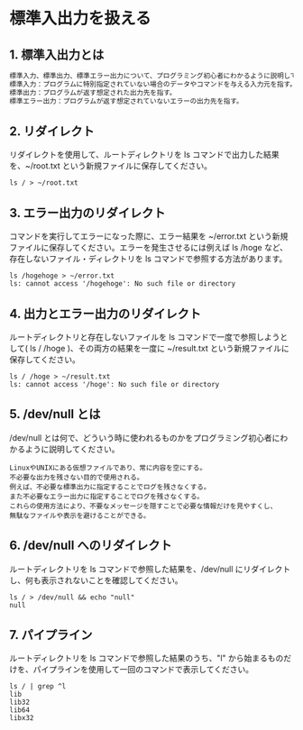 # 標準入出力を扱える

## 1. 標準入出力とは
```bash
標準入力、標準出力、標準エラー出力について、プログラミング初心者にわかるように説明してください。
標準入力：プログラムに特別指定されていない場合のデータやコマンドを与える入力元を指す。一般的にはキーボードである。
標準出力：プログラムが返す想定された出力先を指す。
標準エラー出力：プログラムが返す想定されていないエラーの出力先を指す。
```

## 2. リダイレクト

リダイレクトを使用して、ルートディレクトリを ls コマンドで出力した結果を、~/root.txt という新規ファイルに保存してください。
```
ls / > ~/root.txt
```
## 3. エラー出力のリダイレクト

コマンドを実行してエラーになった際に、エラー結果を ~/error.txt という新規ファイルに保存してください。エラーを発生させるには例えば ls /hoge など、存在しないファイル・ディレクトリを ls コマンドで参照する方法があります。
```
ls /hogehoge > ~/error.txt
ls: cannot access '/hogehoge': No such file or directory
```
## 4. 出力とエラー出力のリダイレクト

ルートディレクトリと存在しないファイルを ls コマンドで一度で参照しようとして( ls / /hoge )、その両方の結果を一度に ~/result.txt という新規ファイルに保存してください。
```
ls / /hoge > ~/result.txt
ls: cannot access '/hoge': No such file or directory
```
## 5. /dev/null とは

/dev/null とは何で、どういう時に使われるものかをプログラミング初心者にわかるように説明してください。
```
LinuxやUNIXにある仮想ファイルであり、常に内容を空にする。
不必要な出力を残さない目的で使用される。
例えば、不必要な標準出力に指定することでログを残さなくする。
また不必要なエラー出力に指定することでログを残さなくする。
これらの使用方法により、不要なメッセージを隠すことで必要な情報だけを見やすくし、
無駄なファイルや表示を避けることができる。
```
## 6. /dev/null へのリダイレクト

ルートディレクトリを ls コマンドで参照した結果を、/dev/null にリダイレクトし、何も表示されないことを確認してください。
```
ls / > /dev/null && echo "null"
null
```
## 7. パイプライン

ルートディレクトリを ls コマンドで参照した結果のうち、"l" から始まるものだけを、パイプラインを使用して一回のコマンドで表示してください。
```
ls / | grep ^l
lib
lib32
lib64
libx32
```
